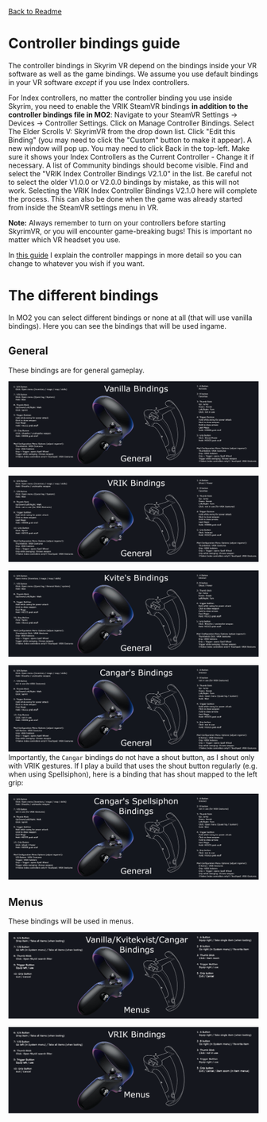 [Back to Readme](https://github.com/Kvitekvist/FUS/blob/main/README.md)

# Controller bindings guide

The controller bindings in Skyrim VR depend on the bindings inside your VR software as well as the game bindings. We assume you use default bindings in your VR software *except* if you use Index controllers. 

For Index controllers, no matter the controller binding you use inside Skyrim, you need to enable the VRIK SteamVR bindings **in addition to the controller bindings file in MO2**: Navigate to your SteamVR Settings -> Devices -> Controller Settings.  Click on Manage Controller Bindings.  Select The Elder Scrolls V: SkyrimVR from the drop down list.  Click "Edit this Binding" (you may need to click the "Custom" button to make it appear).  A new window will pop up.  You may need to click Back in the top-left.  Make sure it shows your Index Controllers as the Current Controller - Change it if necessary.  A list of Community bindings should become visible.  Find and select the "VRIK Index Controller Bindings V2.1.0" in the list.  Be careful not to select the older V1.0.0 or V2.0.0 bindings by mistake, as this will not work.  Selecting the VRIK Index Controller Bindings V2.1.0 here will complete the process. This can also be done when the game was already started from inside the SteamVR settings menu in VR.

**Note:** Always remember to turn on your controllers before starting SkyrimVR, or you will encounter game-breaking bugs! This is important no matter which VR headset you use.

In [this guide](https://docs.google.com/document/d/15OU6kbtt-jNQ8sL8d-URMuNa-r1-kKJbJHt0dHE-VpU) I explain the controller mappings in more detail so you can change to whatever you wish if you want.

# The different bindings

In MO2 you can select different bindings or none at all (that will use vanilla bindings). Here you can see the bindings that will be used ingame.

## General

These bindings are for general gameplay.

![image](https://github.com/Kvitekvist/FUS/blob/main/images/Bindings_general_Vanilla.png)

![image](https://github.com/Kvitekvist/FUS/blob/main/images/Bindings_general_VRIK.png)

![image](https://github.com/Kvitekvist/FUS/blob/main/images/Bindings_general_Kvite.jpg)

![image](https://github.com/Kvitekvist/FUS/blob/main/images/Bindings_general_Cangar.jpg)
Importantly, the `Cangar` bindings do not have a shout button, as I shout only with VRIK gestures. If I play a build that uses the shout button regularly (e.g. when using Spellsiphon), here is a binding that has shout mapped to the left grip:

![image](https://github.com/Kvitekvist/FUS/blob/main/images/Bindings_general_Cangar_Spellsiphon.jpg)

## Menus

These bindings will be used in menus.

![image](https://github.com/Kvitekvist/FUS/blob/main/images/Bindings_menu_Vanilla-Kvite-Cangar.png)

![image](https://github.com/Kvitekvist/FUS/blob/main/images/Bindings_menu_VRIK.png)